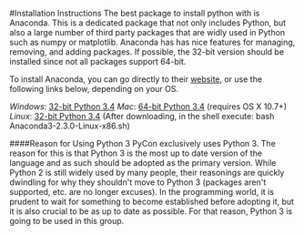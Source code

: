
#Installation Instructions
The best package to install python with is Anaconda. This is a dedicated package that not only includes
Python, but also a large number of third party packages that are widly used in Python such as numpy or
matplotlib. Anaconda has has nice features for managing, removing, and adding packages.  If possible, 
the 32-bit version should be installed since not all packages support 64-bit.

To install Anaconda, you can go directly to their [website](http://continuum.io/downloads#py34), or use the following links below, depending on your OS.

*Windows*: [32-bit Python 3.4](http://repo.continuum.io/anaconda3/Anaconda3-2.1.0-Windows-x86.exe)
*Mac*: [64-bit Python 3.4](http://repo.continuum.io/anaconda3/Anaconda3-2.1.0-MacOSX-x86_64.pkg) (requires OS X 10.7+)
*Linux*: [32-bit Python 3.4](http://repo.continuum.io/anaconda3/Anaconda3-2.1.0-Linux-x86.sh) (After downloading, in the shell execute: bash Anaconda3-2.3.0-Linux-x86.sh)

####Reason for Using Python 3
PyCon exclusively uses Python 3. The reason for this is that Python 3 is the most up to date version of
the language and as such should be adopted as the primary version. While Python 2 is still widely used
by many people, their reasonings are quickly dwindling for why they shouldn't move to Python 3 (packages
aren't supported, etc. are no longer excuses). In the programming world, it is prudent to wait for something
to become established before adopting it, but it is also crucial to be as up to date as possible. For that
reason, Python 3 is going to be used in this group.

